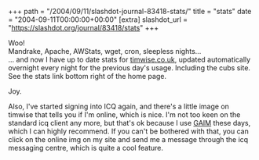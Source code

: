 +++
path = "/2004/09/11/slashdot-journal-83418-stats/"
title = "stats"
date = "2004-09-11T00:00:00+00:00"
[extra]
slashdot_url = "https://slashdot.org/journal/83418/stats"
+++

<p>Woo!<br>Mandrake, Apache, AWStats, wget, cron, sleepless nights...<br><nobr> </nobr>... and now I have up to date stats for <a href="http://www.timwise.co.uk/">timwise.co.uk</a>, updated automatically overnight every night for the previous day's usage. Including the cubs site.<br>See the stats link bottom right of the home page.</p>
<p>Joy.</p>
<p>Also, I've started signing into ICQ again, and there's a little image on timwise that tells you if I'm online, which is nice. I'm not too keen on the standard icq client any more, but that's ok because I use <a href="http://gaim.sourceforge.net/">GAIM</a> these days, which I can highly recommend. If you can't be bothered with that, you can click on the online img on my site and send me a message through the icq messaging centre, which is quite a cool feature.</p>


